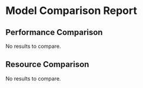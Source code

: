 # Model Comparison Report

## Performance Comparison

No results to compare.
## Resource Comparison

No results to compare.
